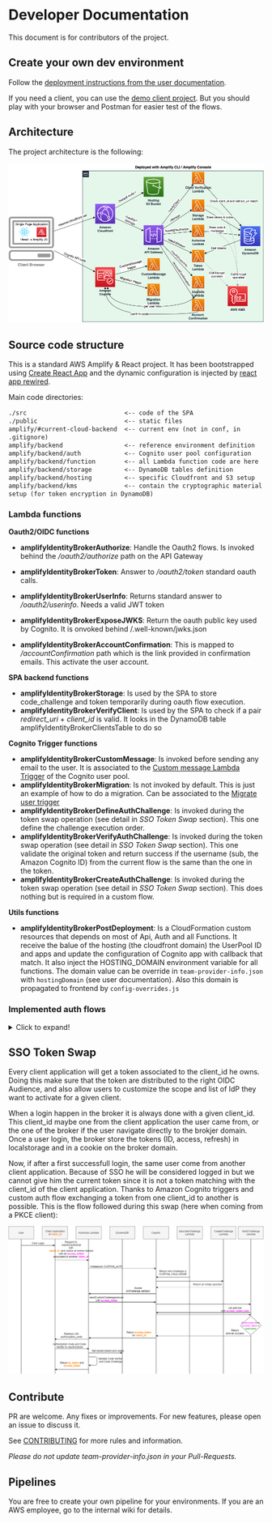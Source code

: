 # Developer Documentation

This document is for contributors of the project.

## Create your own dev environment

Follow the [deployment instructions from the user documentation](https://github.com/awslabs/aws-amplify-identity-broker/blob/master/Documentation/UserDocumentation.md#deployment-instructions).

If you need a client, you can use the [demo client project](https://github.com/awslabs/aws-amplify-identity-broker-client). But you should play with your browser and Postman for easier test of the flows.

## Architecture

The project architecture is the following:

![Project Architecture Image](Images/DeployedArchitecture.png "Project Architecture")

## Source code structure

This is a standard AWS Amplify & React project. It has been bootstrapped using [Create React App](https://github.com/facebook/create-react-app) and the dynamic configuration is injected by [react app rewired](https://github.com/timarney/react-app-rewired).

Main code directories:

```
./src                           <-- code of the SPA
./public                        <-- static files
amplify/#current-cloud-backend  <-- current env (not in conf, in .gitignore)
amplify/backend                 <-- reference environment definition
amplify/backend/auth            <-- Cognito user pool configuration
amplify/backend/function        <-- all Lambda function code are here
amplify/backend/storage         <-- DynamoDB tables definition
amplify/backend/hosting         <-- specific Cloudfront and S3 setup
amplify/backend/kms             <-- contain the cryptographic material setup (for token encryption in DynamoDB)
```

### Lambda functions

__Oauth2/OIDC functions__

* __amplifyIdentityBrokerAuthorize__: Handle the Oauth2 flows. Is invoked behind the _/oauth2/authorize_ path on the API Gateway
* __amplifyIdentityBrokerToken__: Answer to _/oauth2/token_ standard oauth calls.
* __amplifyIdentityBrokerUserInfo__: Returns standard answer to _/oauth2/userinfo_. Needs a valid JWT token
* __amplifyIdentityBrokerExposeJWKS__: Return the oauth public key used by Cognito. It is onvoked behind /.well-known/jwks.json

* __amplifyIdentityBrokerAccountConfirmation__: This is mapped to _/accountConfirmation_ path which is the link provided in confirmation emails. This activate the user account.

__SPA backend functions__

* __amplifyIdentityBrokerStorage__: Is used by the SPA to store code_challenge and token temporarily during oauth flow execution.
* __amplifyIdentityBrokerVerifyClient__: Is used by the SPA to check if a pair _redirect_uri_ + _client_id_ is valid. It looks in the DynamoDB table amplifyIdentityBrokerClientsTable to do so

__Cognito Trigger functions__

* __amplifyIdentityBrokerCustomMessage__: Is invoked before sending any email to the user. It is associated to the [Custom message Lambda Trigger](https://docs.aws.amazon.com/cognito/latest/developerguide/user-pool-lambda-custom-message.html) of the Cognito user pool.
* __amplifyIdentityBrokerMigration__: Is not invoked by default. This is just an example of how to do a migration. Can be associated to the [Migrate user trigger](https://docs.aws.amazon.com/cognito/latest/developerguide/user-pool-lambda-migrate-user.html)
* __amplifyIdentityBrokerDefineAuthChallenge__: Is invoked during the token swap operation (see detail in _SSO Token Swap_ section). This one define the challenge execution order.
* __amplifyIdentityBrokerVerifyAuthChallenge__: Is invoked during the token swap operation (see detail in _SSO Token Swap_ section). This one validate the original token and return success if the username (sub, the Amazon Cognito ID) from the current flow is the same than the one in the token. 
* __amplifyIdentityBrokerCreateAuthChallenge__: Is invoked during the token swap operation (see detail in _SSO Token Swap_ section). This does nothing but is required in a custom flow.

__Utils functions__
* __amplifyIdentityBrokerPostDeployment__: Is a CloudFormation custom resources that depends on most of Api, Auth and all Functions. It receive the balue of the hosting (the cloudfront domain) the UserPool ID and apps and update the configuration of Cognito app with callback that match. It also inject the HOSTING_DOMAIN environment variable for all functions. The domain value can be override in `team-provider-info.json` with `hostingDomain` (see user documentation). Also this domain is propagated to frontend by `config-overrides.js`

### Implemented auth flows

<details>
  <summary>Click to expand!</summary>


  Flow entities are:
  * __User__: the user and his browser
  * __Client Application__: (like the one from our [client demo project](https://github.com/awslabs/aws-amplify-identity-broker-client))
  * __Identity Broker__ : the main project
  * __DynamoDB__: the broker storage layer
  * __Cognito__: The Cognito service and endpoints
  * __Cognito Hosted UI__: (not visible to the user)
  * __Idp__: Any 3rd party identity provider (in the case of federation)

  __PKCE flow__

  ![PKCE flow](Images/PKCEFlow.png "PKCE flow")

  __Implicit flow__

  ![Implicit flow](Images/ImplicitFlow.png "Implicit flow")

  _Note: Accordingly to the [what the Oauth2 BCP recommend](https://tools.ietf.org/html/draft-ietf-oauth-security-topics-09#section-2.1.2) we do not return the access_token in that flow but only the id_token._

  __IDP federation flow__

  ![IDP federation flow](Images/IdPFederation.png "IDP federation flow")

  _Note: The end of the flow (the return to the AWS Amplify broker client will be done accordingly to the client selected flow: PKCE or Implicit)_
</details>

## SSO Token Swap

Every client application will get a token associated to the client_id he owns. Doing this make sure that the token are distributed to the right OIDC Audience, and also allow users to customize the scope and list of IdP they want to activate for a given client.

When a login happen in the broker it is always done with a given client_id. This client_id maybe one from the client application the user came from, or the one of the broker if the user navigate directly to the brokjer domain. Once a user login, the broker store the tokens (ID, access, refresh) in localstorage and in a cookie on the broker domain.

Now, if after a first successfull login, the same user come from another client application. Because of SSO he will be considered logged in but we cannot give him the current token since it is not a token matching with the client_id of the client application. Thanks to Amazon Cognito triggers and custom auth flow exchanging a token from one client_id to another is possible.
This is the flow followed during this swap (here when coming from a PKCE client):

  ![Token Swap PKCE flow](Images/TokenClienIdSwap.png "Token Swap PKCE flow")

## Contribute

PR are welcome. Any fixes or improvements. For new features, please open an issue to discuss it.

See [CONTRIBUTING](../..CONTRIBUTING.md) for more rules and information.

_Please do not update team-provider-info.json in your Pull-Requests._

## Pipelines

You are free to create your own pipeline for your environments.
If you are an AWS employee, go to the internal wiki for details.
